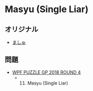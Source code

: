 # Masyu (Single Liar)

## オリジナル
- [ましゅ](masyu.md)

## 問題
- [WPF PUZZLE GP 2018 ROUND 4](../questions/wpfpgp2018-4.md)
	- 11. Masyu (Single Liar)

